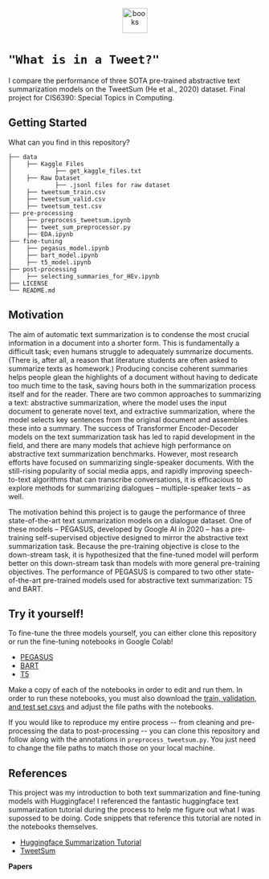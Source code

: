 
 <p align="center"><img src="https://cliply.co/wp-content/uploads/2021/09/CLIPLY_372109260_TWITTER_LOGO_400.gif" alt="books" width="50"/></p>
 
# `"What is in a Tweet?"`
I compare the performance of three SOTA pre-trained abstractive text summarization models on the TweetSum (He et al., 2020) dataset. Final project for CIS6390: Special Topics in Computing.  

## Getting Started
What can you find in this repository? 
```
├── data                        
│    ├── Kaggle Files  
│            ├── get_kaggle_files.txt  
│    ├── Raw Dataset  
│            ├── .jsonl files for raw dataset
│    ├── tweetsum_train.csv
│    ├── tweetsum_valid.csv
│    ├── tweetsum_test.csv
├── pre-processing     
│    ├── preprocess_tweetsum.ipynb 
│    ├── tweet_sum_preprocessor.py
│    ├── EDA.ipynb 
├── fine-tuning
│    ├── pegasus_model.ipynb
│    ├── bart_model.ipynb
│    ├── t5_model.ipynb
├── post-processing  
│    ├── selecting_summaries_for_HEv.ipynb
├── LICENSE
└── README.md
```
## Motivation
The aim of automatic text summarization is to condense the most crucial information in a document into a shorter form. This is fundamentally a difficult task; even humans struggle to adequately summarize documents. (There is, after all, a reason that literature students are often asked to summarize texts as homework.) Producing concise coherent summaries helps people glean the highlights of a document without having to dedicate too much time to the task, saving hours both in the summarization process itself and for the reader. There are two common approaches to summarizing a text: abstractive summarization, where the model uses the input document to generate novel text, and extractive summarization, where the model selects key sentences from the original document and assembles these into a summary. The success of Transformer Encoder-Decoder models on the text summarization task has led to rapid development in the field, and there are many models that achieve high performance on abstractive text summarization benchmarks. However, most research efforts have focused on summarizing single-speaker documents. With the still-rising popularity of social media apps, and rapidly improving speech-to-text algorithms that can transcribe conversations, it is efficacious to explore methods for summarizing dialogues – multiple-speaker texts – as well. 

The motivation behind this project is to gauge the performance of three state-of-the-art text summarization models on a dialogue dataset. One of these models – PEGASUS, developed by Google AI in 2020 – has a pre-training self-supervised objective designed to mirror the abstractive text summarization task. Because the pre-training objective is close to the down-stream task, it is hypothesized that the fine-tuned model will perform better on this down-stream task than models with more general pre-training objectives. The performance of PEGASUS is compared to two other state-of-the-art pre-trained models used for abstractive text summarization: T5 and BART. 

## Try it yourself!
To fine-tune the three models yourself, you can either clone this repository or run the fine-tuning notebooks in Google Colab! 

* [PEGASUS](https://colab.research.google.com/drive/1yE2WK6aRYAdhqcwJ6bj34mKulJGAouy3?usp=sharing)
* [BART](https://colab.research.google.com/drive/1cmAiuB14NrEjA2nENNPpPpgfU_jkTBMA?usp=sharing)
* [T5](https://colab.research.google.com/drive/1rNOFq9cLZseMm33n6jVDnokcARvivx5N?usp=sharing)

Make a copy of each of the notebooks in order to edit and run them. In order to run these notebooks, you must also download the [train, validation, and test set csvs](https://github.com/sarahaman/CIS6930_TweetSum_Summarization/tree/main/data) and adjust the file paths with the notebooks. 

If you would like to reproduce my entire process -- from cleaning and pre-processing the data to post-processing -- you can clone this repository and follow along with the annotations in `preprocess_tweetsum.py`. You just need to change the file paths to match those on your local machine.

## References
This project was my introduction to both text summarization and fine-tuning models with Huggingface! I referenced the fantastic huggingface text summarization tutorial during the process to help me figure out what I was supossed to be doing. Code snippets that reference this tutorial are noted in the notebooks themselves.

* [Huggingface Summarization Tutorial](https://colab.research.google.com/github/huggingface/notebooks/blob/master/examples/summarization.ipynb)
* [TweetSum](https://github.com/guyfe/Tweetsumm)

**Papers**
